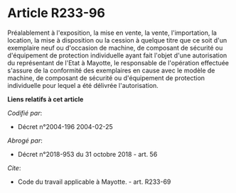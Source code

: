 # Article R233-96

Préalablement à l'exposition, la mise en vente, la vente, l'importation, la location, la mise à disposition ou la cession à
quelque titre que ce soit d'un exemplaire neuf ou d'occasion de machine, de composant de sécurité ou d'équipement de
protection individuelle ayant fait l'objet d'une autorisation du représentant de l'Etat à Mayotte, le responsable de
l'opération effectuée s'assure de la conformité des exemplaires en cause avec le modèle de machine, de composant de sécurité
ou d'équipement de protection individuelle pour lequel a été délivrée l'autorisation.

**Liens relatifs à cet article**

_Codifié par_:

  - Décret n°2004-196 2004-02-25

_Abrogé par_:

  - Décret n°2018-953 du 31 octobre 2018 - art. 56

_Cite_:

  - Code du travail applicable à Mayotte. - art. R233-69

